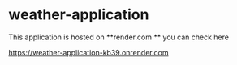 # weather-application

This application is hosted on **render.com ** you can check here

https://weather-application-kb39.onrender.com
